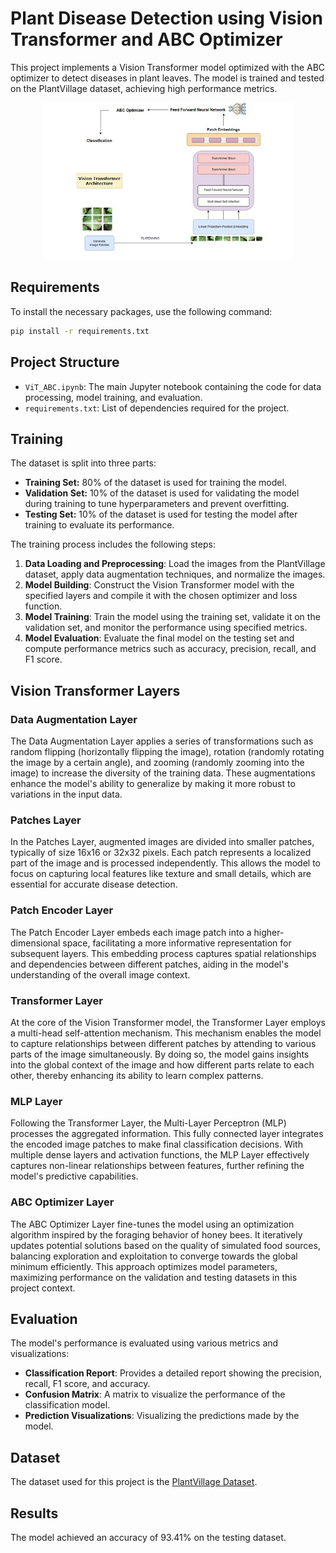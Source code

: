 # Plant Disease Detection using Vision Transformer and ABC Optimizer

This project implements a Vision Transformer model optimized with the ABC optimizer to detect diseases in plant leaves. The model is trained and tested on the PlantVillage dataset, achieving high performance metrics.

<p align="center">
  <img src="resources/Picture1.jpg" alt="Centered Image" width="400">
</p>

## Requirements

To install the necessary packages, use the following command:

```bash
pip install -r requirements.txt
```

## Project Structure

- `ViT_ABC.ipynb`: The main Jupyter notebook containing the code for data processing, model training, and evaluation.
- `requirements.txt`: List of dependencies required for the project.


## Training

The dataset is split into three parts:

- **Training Set:** 80% of the dataset is used for training the model.
- **Validation Set:** 10% of the dataset is used for validating the model during training to tune hyperparameters and prevent overfitting.
- **Testing Set:** 10% of the dataset is used for testing the model after training to evaluate its performance.

The training process includes the following steps:

1. **Data Loading and Preprocessing**: Load the images from the PlantVillage dataset, apply data augmentation techniques, and normalize the images.
2. **Model Building**: Construct the Vision Transformer model with the specified layers and compile it with the chosen optimizer and loss function.
3. **Model Training**: Train the model using the training set, validate it on the validation set, and monitor the performance using specified metrics.
4. **Model Evaluation**: Evaluate the final model on the testing set and compute performance metrics such as accuracy, precision, recall, and F1 score.

## Vision Transformer Layers

### Data Augmentation Layer

The Data Augmentation Layer applies a series of transformations such as random flipping (horizontally flipping the image), rotation (randomly rotating the image by a certain angle), and zooming (randomly zooming into the image) to increase the diversity of the training data. These augmentations enhance the model's ability to generalize by making it more robust to variations in the input data.

### Patches Layer

In the Patches Layer, augmented images are divided into smaller patches, typically of size 16x16 or 32x32 pixels. Each patch represents a localized part of the image and is processed independently. This allows the model to focus on capturing local features like texture and small details, which are essential for accurate disease detection.

### Patch Encoder Layer

The Patch Encoder Layer embeds each image patch into a higher-dimensional space, facilitating a more informative representation for subsequent layers. This embedding process captures spatial relationships and dependencies between different patches, aiding in the model's understanding of the overall image context.

### Transformer Layer

At the core of the Vision Transformer model, the Transformer Layer employs a multi-head self-attention mechanism. This mechanism enables the model to capture relationships between different patches by attending to various parts of the image simultaneously. By doing so, the model gains insights into the global context of the image and how different parts relate to each other, thereby enhancing its ability to learn complex patterns.

### MLP Layer

Following the Transformer Layer, the Multi-Layer Perceptron (MLP) processes the aggregated information. This fully connected layer integrates the encoded image patches to make final classification decisions. With multiple dense layers and activation functions, the MLP Layer effectively captures non-linear relationships between features, further refining the model's predictive capabilities.

### ABC Optimizer Layer

The ABC Optimizer Layer fine-tunes the model using an optimization algorithm inspired by the foraging behavior of honey bees. It iteratively updates potential solutions based on the quality of simulated food sources, balancing exploration and exploitation to converge towards the global minimum efficiently. This approach optimizes model parameters, maximizing performance on the validation and testing datasets in this project context.


## Evaluation

The model's performance is evaluated using various metrics and visualizations:

- **Classification Report**: Provides a detailed report showing the precision, recall, F1 score, and accuracy.
- **Confusion Matrix**: A matrix to visualize the performance of the classification model.
- **Prediction Visualizations**: Visualizing the predictions made by the model. 

## Dataset

The dataset used for this project is the [PlantVillage Dataset][dataset-link].

[dataset-link]: https://www.kaggle.com/datasets/emmarex/plantdisease

## Results

The model achieved an accuracy of 93.41% on the testing dataset.
